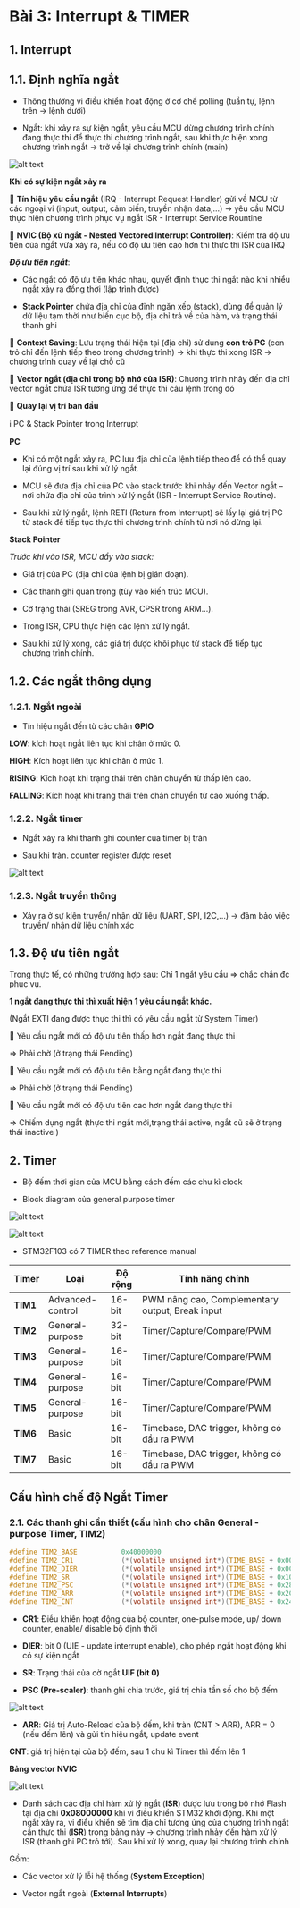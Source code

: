 # Bài 3: Interrupt & TIMER

## 1. Interrupt

## 1.1. Định nghĩa ngắt

- Thông thường vi điều khiển hoạt động ở cơ chế polling (tuần tự, lệnh trên -> lệnh dưới)

- Ngắt: khi xảy ra sự kiện ngắt, yêu cầu MCU dừng chương trình chính đang thực thi để thực thi chương trình ngắt, sau khi thực hiện xong chương trình ngắt -> trở về lại chương trình chính (main)

![alt text](image.png)

**Khi có sự kiện ngắt xảy ra**

📌 **Tín hiệu yêu cầu ngắt** (IRQ - Interrupt Request Handler) gửi về MCU từ các ngoại vi (input, output, cảm biến, truyền nhận data,...) -> yêu cầu MCU thực hiện chương trình phục vụ ngắt ISR - Interrupt Service Rountine

📌 **NVIC (Bộ xử ngắt - Nested Vectored Interrupt Controller)**: Kiểm tra độ ưu tiên của ngắt vừa xảy ra, nếu có độ ưu tiên cao hơn thì thực thi ISR của IRQ 

***Độ ưu tiên ngắt***: 

- Các ngắt có độ ưu tiên khác nhau, quyết định thực thi ngắt nào khi nhiều ngắt xảy ra đồng thời (lập trình được)

- **Stack Pointer** chứa địa chỉ của đỉnh ngăn xếp (stack), dùng để quản lý dữ liệu tạm thời như biến cục bộ, địa chỉ trả về của hàm, và trạng thái thanh ghi 

📌 **Context Saving**: Lưu trạng thái hiện tại (địa chỉ) sử dụng **con trỏ PC** (con trỏ chỉ đến lệnh tiếp theo trong chương trình) -> khi thực thi xong ISR -> chương trình quay về lại chỗ cũ

📌 **Vector ngắt (địa chỉ trong bộ nhớ của ISR)**: Chương trình nhảy đến địa chỉ vector ngắt chứa ISR tương ứng để thực thi câu lệnh trong đó

📌 **Quay lại vị trí ban đầu**

ℹ️ PC & Stack Pointer trong Interrupt

**PC**

- Khi có một ngắt xảy ra, PC lưu địa chỉ của lệnh tiếp theo để có thể quay lại đúng vị trí sau khi xử lý ngắt.

- MCU sẽ đưa địa chỉ của PC vào stack trước khi nhảy đến Vector ngắt – nơi chứa địa chỉ của trình xử lý ngắt (ISR - Interrupt Service Routine).

- Sau khi xử lý ngắt, lệnh RETI (Return from Interrupt) sẽ lấy lại giá trị PC từ stack để tiếp tục thực thi chương trình chính từ nơi nó dừng lại.

**Stack Pointer**

*Trước khi vào ISR, MCU đẩy vào stack:*

- Giá trị của PC (địa chỉ của lệnh bị gián đoạn).

- Các thanh ghi quan trọng (tùy vào kiến trúc MCU).

- Cờ trạng thái (SREG trong AVR, CPSR trong ARM…).

- Trong ISR, CPU thực hiện các lệnh xử lý ngắt.

- Sau khi xử lý xong, các giá trị được khôi phục từ stack để tiếp tục chương trình chính.


## 1.2. Các ngắt thông dụng

### 1.2.1. Ngắt ngoài

- Tín hiệu ngắt đến từ các chân **GPIO**

**LOW**: kích hoạt ngắt liên tục khi chân ở mức 0.

**HIGH**: Kích hoạt liên tục khi chân ở mức 1.

**RISING**: Kích hoạt khi trạng thái trên chân chuyển từ thấp lên cao.

**FALLING**: Kích hoạt khi trạng thái trên chân chuyển từ cao xuống thấp.


### 1.2.2. Ngắt timer

- Ngắt xảy ra khi thanh ghi counter của timer bị tràn

- Sau khi tràn. counter register được reset

![alt text](image-1.png)

### 1.2.3. Ngắt truyền thông

- Xảy ra ở sự kiện truyền/ nhận dữ liệu (UART, SPI, I2C,...) -> đảm bảo việc truyền/ nhận dữ liệu chính xác

## 1.3. Độ ưu tiên ngắt

Trong thực tế, có những trường hợp sau: 
Chỉ 1 ngắt yêu cầu => chắc chắn đc phục vụ. 

**1 ngắt đang thực thi thì xuất hiện 1 yêu cầu ngắt khác.** 

(Ngắt EXTI đang được thực thi thì có yêu cầu ngắt từ System Timer) 

 📍 Yêu cầu ngắt mới có độ ưu tiên thấp hơn ngắt đang thực thi 

=> Phải chờ (ở trạng thái Pending) 

 📍 Yêu cầu ngắt mới có độ ưu tiên bằng ngắt đang thực thi

=> Phải chờ (ở trạng thái Pending)

 📍 Yêu cầu ngắt mới có độ ưu tiên cao hơn ngắt đang thực thi

=> Chiếm dụng ngắt (thực thi ngắt mới,trạng thái active, ngắt cũ sẽ ở trạng thái inactive )

## 2. Timer

- Bộ đếm thời gian của MCU bằng cách đếm các chu kì clock

- Block diagram của general purpose timer

![alt text](image-2.png)

![alt text](image-3.png)

- STM32F103 có 7 TIMER theo reference manual

| Timer  | Loại                 | Độ rộng | Tính năng chính                                      |
|--------|----------------------|---------|-----------------------------------------------------|
| **TIM1**  | Advanced-control    | 16-bit  | PWM nâng cao, Complementary output, Break input   |
| **TIM2**  | General-purpose     | 32-bit  | Timer/Capture/Compare/PWM                         |
| **TIM3**  | General-purpose     | 16-bit  | Timer/Capture/Compare/PWM                         |
| **TIM4**  | General-purpose     | 16-bit  | Timer/Capture/Compare/PWM                         |
| **TIM5**  | General-purpose     | 16-bit  | Timer/Capture/Compare/PWM                         |
| **TIM6**  | Basic               | 16-bit  | Timebase, DAC trigger, không có đầu ra PWM        |
| **TIM7**  | Basic               | 16-bit  | Timebase, DAC trigger, không có đầu ra PWM        |

## Cấu hình chế độ Ngắt Timer

### 2.1. Các thanh ghi cần thiết (cấu hình cho chân General - purpose Timer, TIM2)

```c
#define TIM2_BASE			0x40000000
#define TIM2_CR1			(*(volatile unsigned int*)(TIME_BASE + 0x00))
#define TIM2_DIER			(*(volatile unsigned int*)(TIME_BASE + 0x0C))
#define TIM2_SR			    (*(volatile unsigned int*)(TIME_BASE + 0x10))
#define TIM2_PSC			(*(volatile unsigned int*)(TIME_BASE + 0x28))
#define TIM2_ARR			(*(volatile unsigned int*)(TIME_BASE + 0x2C))
#define TIM2_CNT			(*(volatile unsigned int*)(TIME_BASE + 0x24))
```

- **CR1**: Điều khiển hoạt động của bộ counter, one-pulse mode, up/ down counter, enable/ disable bộ định thời

- **DIER**: bit 0 (UIE - update interrupt enable), cho phép ngắt hoạt động khi có sự kiện ngắt

- **SR**: Trạng thái của cờ ngắt **UIF (bit 0)**

- **PSC (Pre-scaler)**: thanh ghi chia trước, giá trị chia tần số cho bộ đếm

![alt text](image-4.png)

- **ARR**: Giá trị Auto-Reload của bộ đếm, khi tràn (CNT > ARR), ARR = 0 (nếu đếm lên) và gửi tín hiệu ngắt, update event

**CNT**: giá trị hiện tại của bộ đếm, sau 1 chu kì Timer thì đếm lên 1

**Bảng vector NVIC**

![alt text](image-5.png)

- Danh sách các địa chỉ hàm xử lý ngắt (**ISR**) được lưu trong bộ nhớ Flash tại địa chỉ **0x08000000** khi vi điều khiển STM32 khởi động. Khi một ngắt xảy ra, vi điều khiển sẽ tìm địa chỉ tương ứng của chương trình ngắt cần thực thi (**ISR**) trong bảng này -> chương trình nhảy đến hàm xử lý ISR (thanh ghi PC trỏ tới). Sau khi xử lý xong, quay lại chương trình chính

Gồm:

- Các vector xử lý lỗi hệ thống (**System Exception**)

- Vector ngắt ngoài (**External Interrupts**)

